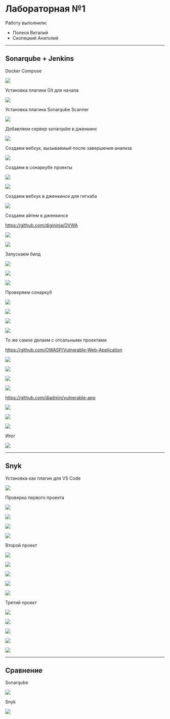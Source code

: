 # Лабораторная №1

Работу выполнили: 
- Полеся Виталий
- Скопецкий Анатолий

---

## Sonarqube + Jenkins

Docker Compose

![](images/Screenshot_1.png)

Установка плагина Git для начала

![](images/jenkins_2.png)

Установка плагина Sonarqube Scanner

![](images/Screenshot_2.png)

Добавляем сервер sonarqube в дженкинс

![](images/jenkins_3.png)

Создаем вебхук, вызываемый после завершения анализа

![](images/sonar_1.png)

Создаем в сонаркубе проекты

![](images/sonar_2.png)

![](images/sonar_3.png)

Создаем вебхук в дженкинсе для гитхаба

![](images/Screenshot_3.png)

Создаем айтем в дженкинсе

https://github.com/digininja/DVWA

![](images/Screenshot_4.png)

![](images/Screenshot_5.png)

Запускаем билд

![](images/jenkins_5.png)

![](images/jenkins_6.png)

![](images/jenkins_7.png)

Проверяем сонаркуб

![](images/sonar_7.png)

![](images/sonar_4.png)

![](images/sonar_5.png)

![](images/sonar_6.png)

То же самое делаем с отсальными проектами

https://github.com/OWASP/Vulnerable-Web-Application

![](images/sonar_8.png)

![](images/sonar_9.png)

![](images/sonar_10.png)

![](images/sonar_11.png)

https://github.com/djadmin/vulnerable-app

![](images/sonar_12.png)

![](images/sonar_13.png)

![](images/sonar_14.png)

Итог

![](images/sonar_15.png)

---

## Snyk

Установка как плагин для VS Code

![](images/snyk1.png)

Проверка первого проекта

![](images/snyk2.png)

![](images/snyk3.png)

![](images/snyk4.png)

![](images/snyk5.png)

Второй проект

![](images/snyk6.png)

![](images/snyk7.png)

![](images/snyk8.png)

![](images/snyk9.png)

![](images/snyk10.png)

Третий проект

![](images/snyk11.png)

![](images/snyk12.png)

![](images/snyk13.png)

![](images/snyk14.png)

![](images/snyk15.png)

---

## Сравнение

Sonarqube

![](images/sonar_15.png)

Snyk

![](images/snyk17.png)